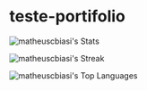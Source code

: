 # teste-portifolio

![matheuscbiasi's Stats](https://github-readme-stats.vercel.app/api?username=matheuscbiasi&theme=dark&show_icons=true&hide_border=false&count_private=true)

![matheuscbiasi's Streak](https://github-readme-streak-stats.herokuapp.com/?user=matheuscbiasi&theme=dark&hide_border=false)

![matheuscbiasi's Top Languages](https://github-readme-stats.vercel.app/api/top-langs/?username=matheuscbiasi&theme=dark&show_icons=true&hide_border=false&layout=compact)
